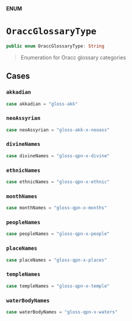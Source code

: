 **ENUM**

# `OraccGlossaryType`

```swift
public enum OraccGlossaryType: String
```

> Enumeration for Oracc glossary categories

## Cases
### `akkadian`

```swift
case akkadian = "gloss-akk"
```

### `neoAssyrian`

```swift
case neoAssyrian = "gloss-akk-x-neoass"
```

### `divineNames`

```swift
case divineNames = "gloss-qpn-x-divine"
```

### `ethnicNames`

```swift
case ethnicNames = "gloss-qpn-x-ethnic"
```

### `monthNames`

```swift
case monthNames = "gloss-qpn-x-months"
```

### `peopleNames`

```swift
case peopleNames = "gloss-qpn-x-people"
```

### `placeNames`

```swift
case placeNames = "gloss-qpn-x-places"
```

### `templeNames`

```swift
case templeNames = "gloss-qpn-x-temple"
```

### `waterBodyNames`

```swift
case waterBodyNames = "gloss-qpn-x-waters"
```
